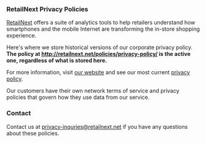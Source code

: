 ### RetailNext Privacy Policies

[RetailNext](http://www.retailnext.net) offers a suite of analytics tools to help retailers understand how smartphones and the mobile Internet are transforming the in-store shopping experience. 

Here's where we store historical versions of our corporate privacy policy. **The policy at <http://retailnext.net/policies/privacy-policy/> is the active one, regardless of what is stored here.**

For more information, visit [our website](http://retailnext.net) and see our most current [privacy policy](http://retailnext.net/policies/privacy-policy/).

Our customers have their own network terms of service and privacy policies that govern how they use data from our service. 

### Contact

Contact us at <privacy-inquries@retailnext.net> if you have any questions about these policies. 